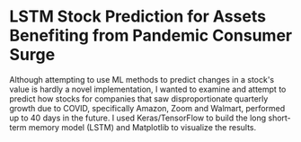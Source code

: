 # LSTM Stock Prediction for Assets Benefiting from Pandemic Consumer Surge

Although attempting to use ML methods to predict changes in a stock's value is hardly a novel implementation, I wanted to examine and attempt to predict how stocks for companies that
saw disproportionate quarterly growth due to COVID, specifically Amazon, Zoom and Walmart, performed up to 40 days in the future. I used Keras/TensorFlow to build the long short-term memory model (LSTM)
and Matplotlib to visualize the results. 
